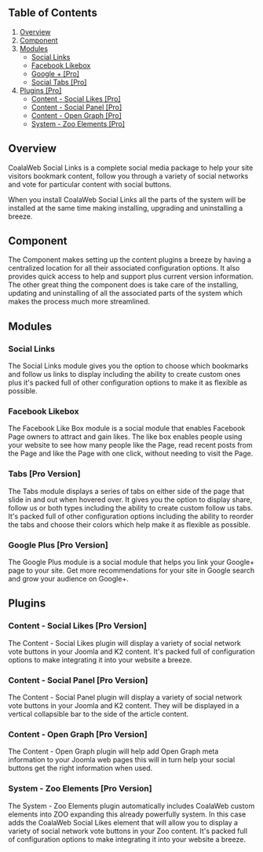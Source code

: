 ## Table of Contents
1.  [Overview](#overview)
2.  [Component](#component)
3.  [Modules](#modules)
    -   [Social Links](#mod-social)
    -   [Facebook Likebox](#mod-likebox)
    -   [Google + \[Pro\]](#mod-google)
    -   [Social Tabs \[Pro\]](#mod-tabs)
4.  [Plugins \[Pro\]](#plugins)
    -   [Content - Social Likes \[Pro\]](#plg-likes)
    -   [Content - Social Panel \[Pro\]](#plg-panel)
    -   [Content - Open Graph \[Pro\]](#plg-og)
    -   [System - Zoo Elements \[Pro\]](#plg-zoo)

## <a name="overview"></a>Overview

CoalaWeb Social Links is a complete social media package to help your site 
visitors bookmark content, follow you through a variety of social networks and 
vote for particular content with social buttons.

<span class="tip" markdown="1">When you install CoalaWeb Social Links all the 
parts of the system will be installed at the same time making installing, 
upgrading and uninstalling a breeze.</span>

## <a name="component"></a>Component

The Component makes setting up the content plugins a breeze by having a centralized location for all their associated configuration options. It also provides quick access to help and support plus current version information. The other great thing the component does is take care of the installing, updating and uninstalling of all the associated parts of the system which makes the process much more streamlined.

## <a name="modules"></a>Modules

### <a name="mod-social"></a>Social Links

The Social Links module gives you the option to choose which bookmarks and 
follow us links to display including the ability to create custom ones plus it's
packed full of other configuration options to make it as flexible as possible.

### <a name="mod-likebox"></a>Facebook Likebox

The Facebook Like Box module is a social module that enables Facebook Page 
owners to attract and gain likes. The like box enables people using your website
to see how many people like the Page, read recent posts from the Page and like 
the Page with one click, without needing to visit the Page.

### <a name="mod-tabs"></a>Tabs  \[Pro Version\]

The Tabs module displays a series of tabs on either side of the page that slide in and out when hovered over. It gives you the option to display share, follow us or both types including the ability to create custom follow us tabs. It's packed full of other configuration options including the ability to reorder the tabs and choose their colors which help make it as flexible as possible.

### <a name="mod-google"></a>Google Plus \[Pro Version\]

The Google Plus module is a social module that helps you link your Google+
page to your site. Get more recommendations for your site in Google search and 
grow your audience on Google+.

## <a name="plugins"></a>Plugins

### <a name="plg-likes"></a>Content - Social Likes \[Pro Version\]

The Content - Social Likes plugin will display a variety of social network vote 
buttons in your Joomla and K2 content. It's packed full of configuration options 
to make integrating it into your website a breeze.

### <a name="plg-panel"></a>Content - Social Panel \[Pro Version\]

The Content - Social Panel plugin will display a variety of social network vote 
buttons in your Joomla and K2 content. They will be displayed in a 
vertical collapsible bar to the side of the article content.

### <a name="plg-og"></a>Content - Open Graph \[Pro Version\]

The Content - Open Graph plugin will help add Open Graph meta information 
to your Joomla web pages this will in turn help your social buttons get the 
right information when used.

### <a name="plg-zoo"></a>System - Zoo Elements \[Pro Version\]

The System - Zoo Elements plugin automatically includes CoalaWeb custom elements 
into ZOO expanding this already powerfully system. In this case adds the 
CoalaWeb Social Likes element that will allow you to display a variety of social 
network vote buttons in your Zoo content. It's packed full of configuration 
options to make integrating it into your website a breeze.